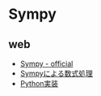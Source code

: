 # Sympy
## web
- [Sympy - official](https://www.sympy.org/en/index.html)
- [Sympyによる数式処理](https://home.hirosaki-u.ac.jp/jupyter/sympy/)
- [Python実装](https://github.com/ghmagazine/python_calculus_book/blob/main/notebook/chap1.ipynb)
